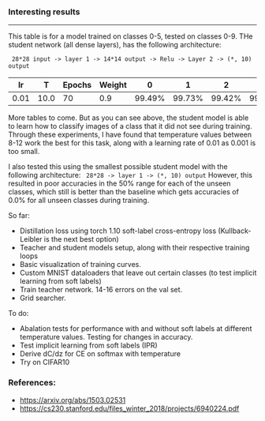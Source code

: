 ### Interesting results
------
This table is for a model trained on classes 0-5, tested on classes 0-9. THe student network (all dense layers), has the following architecture:

``` 28*28 input -> layer 1 -> 14*14 output -> Relu -> Layer 2 -> (*, 10) output```

|  lr | T  | Epochs  | Weight  | 0  |  1 | 2  |  3 |  4 |  5 | 6  | 7  | 8  | 9  |
|---|---|---|---|---|---|---|---|---|---|---|---|---|---|
|  0.01 | 10.0  | 70  | 0.9  | 99.49%| 99.73% | 99.42% | 99.60% | 99.6% | 99.1% | 98.64% | 96% | 97.33% | 97.23% |

More tables to come. But as you can see above, the student model is able to learn how to classify images of a class that it did not see during training. Through these experiments, I have found that temperature values between 8-12 work the best for this task, along with a learning rate of 0.01 as 0.001 is too small.

I also tested this using the smallest possible student model with the following architecture:
``` 28*28 -> layer 1 -> (*, 10) output```
However, this resulted in poor accuracies in the 50% range for each of the unseen classes, which still is better than the baseline which gets accuracies of 0.0% for all unseen classes during training.


So far:

- Distillation loss using torch 1.10 soft-label cross-entropy loss (Kullback-Leibler is the next best option)
- Teacher and student models setup, along with their respective training loops
- Basic visualization of training curves.
- Custom MNIST dataloaders that leave out certain classes (to test implicit learning from soft labels)
- Train teacher network. 14-16 errors on the val set.  
- Grid searcher.


To do:
- Abalation tests for performance with and without soft labels at different temperature values. Testing for changes in accuracy. 
- Test implicit learning from soft labels (IPR)
- Derive dC/dz for CE on softmax with temperature
- Try on CIFAR10

### References: 
- https://arxiv.org/abs/1503.02531
- https://cs230.stanford.edu/files_winter_2018/projects/6940224.pdf 
